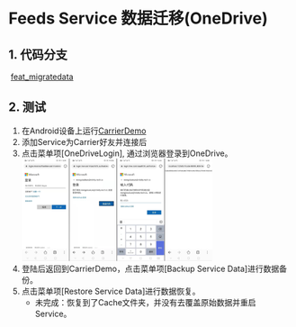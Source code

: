 # Feeds Service 数据迁移(OneDrive)

## 1. 代码分支

​		[feat_migratedata](https://github.com/elastos-trinity/feeds-service/tree/feat_migratedata)

## 2. 测试

1. 在Android设备上运行[CarrierDemo](https://github.com/klx99/CarrierDemo.git)
2. 添加Service为Carrier好友并连接后
3. 点击菜单项[OneDriveLogin], 通过浏览器登录到OneDrive。
    <img src="migrate-onedrive-login.png" alt="migrate-onedrive-login" style="zoom:33%;" />
4. 登陆后返回到CarrierDemo，点击菜单项[Backup Service Data]进行数据备份。
5. 点击菜单项[Restore Service Data]进行数据恢复。
    * 未完成：恢复到了Cache文件夹，并没有去覆盖原始数据并重启Service。

